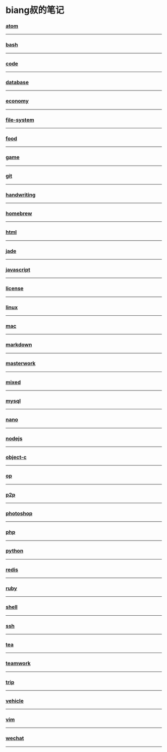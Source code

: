biang叔的笔记
===========

### [atom](atom/index)

---

### [bash](bash/index)

---

### [code](code/index)

---

### [database](database/index)

---

### [economy](economy/index)

---

### [file-system](file-system/index)

---

### [food](food/index)

---

### [game](game/index)

---

### [git](git/index)

---

### [handwriting](handwriting/index)

---

### [homebrew](homebrew/index)

---

### [html](html/index)

---

### [jade](jade/index)

---

### [javascript](javascript/index)

---

### [license](license/index)

---

### [linux](linux/index)

---

### [mac](mac/index)

---

### [markdown](markdown/index)

---

### [masterwork](masterwork/index)

---

### [mixed](mixed/index)

---

### [mysql](mysql/index)

---

### [nano](nano/index)

---

### [nodejs](nodejs/index)

---

### [object-c](object-c/index)

---

### [op](op/index)

---

### [p2p](p2p/index)

---

### [photoshop](photoshop/index)

---

### [php](php/index)

---

### [python](python/index)

---

### [redis](redis/index)

---

### [ruby](ruby/index)

---

### [shell](shell/index)

---

### [ssh](ssh/index)

---

### [tea](tea/index)

---

### [teamwork](teamwork/index)

---

### [trip](trip/index)

---

### [vehicle](vehicle/index)

---

### [vim](vim/index)

---

### [wechat](wechat/index)

---
